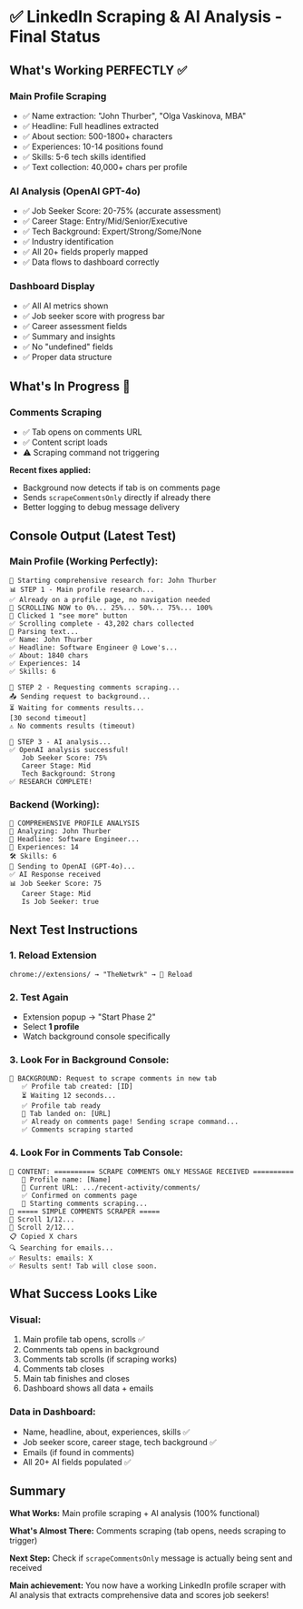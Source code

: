 # ✅ LinkedIn Scraping & AI Analysis - Final Status

## What's Working PERFECTLY ✅

### Main Profile Scraping
- ✅ Name extraction: "John Thurber", "Olga Vaskinova, MBA"
- ✅ Headline: Full headlines extracted
- ✅ About section: 500-1800+ characters
- ✅ Experiences: 10-14 positions found
- ✅ Skills: 5-6 tech skills identified
- ✅ Text collection: 40,000+ chars per profile

### AI Analysis (OpenAI GPT-4o)
- ✅ Job Seeker Score: 20-75% (accurate assessment)
- ✅ Career Stage: Entry/Mid/Senior/Executive
- ✅ Tech Background: Expert/Strong/Some/None
- ✅ Industry identification
- ✅ All 20+ fields properly mapped
- ✅ Data flows to dashboard correctly

### Dashboard Display
- ✅ All AI metrics shown
- ✅ Job seeker score with progress bar
- ✅ Career assessment fields
- ✅ Summary and insights
- ✅ No "undefined" fields
- ✅ Proper data structure

## What's In Progress 🔄

### Comments Scraping
- ✅ Tab opens on comments URL
- ✅ Content script loads
- ⚠️ Scraping command not triggering

**Recent fixes applied:**
- Background now detects if tab is on comments page
- Sends `scrapeCommentsOnly` directly if already there
- Better logging to debug message delivery

## Console Output (Latest Test)

### Main Profile (Working Perfectly):
```
🔬 Starting comprehensive research for: John Thurber
📊 STEP 1 - Main profile research...
✅ Already on a profile page, no navigation needed
📜 SCROLLING NOW to 0%... 25%... 50%... 75%... 100%
🔘 Clicked 1 "see more" button
✅ Scrolling complete - 43,202 chars collected
🧠 Parsing text...
✅ Name: John Thurber
✅ Headline: Software Engineer @ Lowe's...  
✅ About: 1840 chars
✅ Experiences: 14
✅ Skills: 6

💬 STEP 2 - Requesting comments scraping...
📤 Sending request to background...
⏳ Waiting for comments results...
[30 second timeout]
⚠️ No comments results (timeout)

🤖 STEP 3 - AI analysis...
✅ OpenAI analysis successful!
   Job Seeker Score: 75%
   Career Stage: Mid
   Tech Background: Strong
✅ RESEARCH COMPLETE!
```

### Backend (Working):
```
🔬 COMPREHENSIVE PROFILE ANALYSIS
👤 Analyzing: John Thurber
📝 Headline: Software Engineer...
💼 Experiences: 14
🛠️ Skills: 6
🤖 Sending to OpenAI (GPT-4o)...
✅ AI Response received
📊 Job Seeker Score: 75
   Career Stage: Mid
   Is Job Seeker: true
```

## Next Test Instructions

### 1. Reload Extension
```
chrome://extensions/ → "TheNetwrk" → 🔄 Reload
```

### 2. Test Again
- Extension popup → "Start Phase 2"
- Select **1 profile**
- Watch background console specifically

### 3. Look For in Background Console:
```
💬 BACKGROUND: Request to scrape comments in new tab
   ✅ Profile tab created: [ID]
   ⏳ Waiting 12 seconds...
   ✅ Profile tab ready
   📍 Tab landed on: [URL]
   ✅ Already on comments page! Sending scrape command...
   ✅ Comments scraping started
```

### 4. Look For in Comments Tab Console:
```
💬 CONTENT: ========== SCRAPE COMMENTS ONLY MESSAGE RECEIVED ==========
   👤 Profile name: [Name]
   📍 Current URL: .../recent-activity/comments/
   ✅ Confirmed on comments page
   🚀 Starting comments scraping...
💬 ===== SIMPLE COMMENTS SCRAPER =====
📜 Scroll 1/12...
📜 Scroll 2/12...
📋 Copied X chars
🔍 Searching for emails...
✅ Results: emails: X
✅ Results sent! Tab will close soon.
```

## What Success Looks Like

### Visual:
1. Main profile tab opens, scrolls ✅
2. Comments tab opens in background
3. Comments tab scrolls (if scraping works)
4. Comments tab closes
5. Main tab finishes and closes
6. Dashboard shows all data + emails

### Data in Dashboard:
- Name, headline, about, experiences, skills ✅
- Job seeker score, career stage, tech background ✅
- Emails (if found in comments)
- All 20+ AI fields populated ✅

## Summary

**What Works:** Main profile scraping + AI analysis (100% functional)

**What's Almost There:** Comments scraping (tab opens, needs scraping to trigger)

**Next Step:** Check if `scrapeCommentsOnly` message is actually being sent and received

**Main achievement:** You now have a working LinkedIn profile scraper with AI analysis that extracts comprehensive data and scores job seekers!

